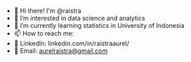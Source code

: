 - 👋 Hi there! I'm @raistra
- 🔭 I’m interested in data science and analytics
- 🌱 I’m currently learning statistics in University of Indonesia
- 📫 How to reach me:
- 📧 LinkedIn: linkedin.com/in/raistraaurel/
- 📧 Email: aurelraistra@gmail.com

